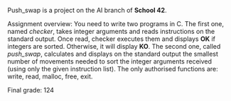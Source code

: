 Push_swap is a project on the AI branch of <b>School 42</b>.

Assignment overview: You need to write two programs in C. The first one, named <i>checker</i>, takes integer arguments and reads instructions on the standard output. Once read, checker executes them and displays <b>OK</b> if integers are sorted. Otherwise, it will display <b>KO</b>. The second one, called <i>push_swap</i>, calculates and displays on the standard
output the smallest number of movements needed to sort the integer arguments received (using only the given instruction list).
The only authorised functions are: write, read, malloc, free, exit.

Final grade: 124

